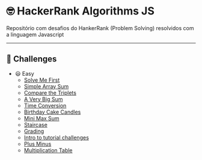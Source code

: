 # 🤓 HackerRank Algorithms JS
Repositório com desafios do HankerRank (Problem Solving) resolvidos com a linguagem Javascript

---

## 🚀 Challenges

- 😃 Easy
    - [Solve Me First](./00-solve-me-first.js)
    - [Simple Array Sum](./01-simple-array-sum.js)
    - [Compare the Triplets](./02-compare-the-triplets.js)
    - [A Very Big Sum](./03-a-very-big-sum.js)
    - [Time Conversion](./04-time-conversion.js)
    - [Birthday Cake Candles](./05-birthday-cake-candles.js)
    - [Mini Max Sum](./06-mini-max-sum.js)
    - [Staircase](./07-staircase.js)
    - [Grading](./08-grading.js)
    - [Intro to tutorial challenges](./09-tutorial-intro.js)
    - [Plus Minus](./10-plus-minus.js)
    - [Multiplication Table](./11-multiplication-table.js)
    
